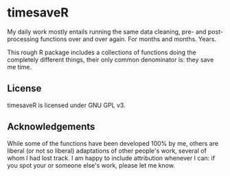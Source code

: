 # timesaveR

My daily work mostly entails running the same data cleaning, pre- and post-processing functions over and over again. For months and months. Years. 

This rough R package includes a collections of functions doing the completely different things, their only common denominator is: they save me time. 


## License

timesaveR is licensed under GNU GPL v3.


## Acknowledgements 

While some of the functions have been developed 100% by me, others are liberal (or not so liberal) adaptations of other people's work, several of whom I had lost track. I am happy to include attribution whenever I can: if you spot your or someone else's work, please let me know.


